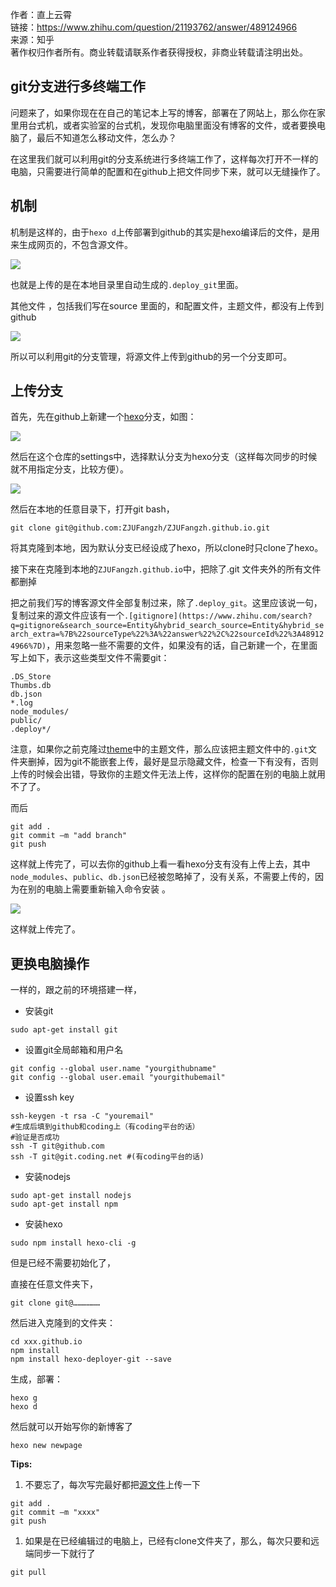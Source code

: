 作者：直上云霄  
链接：https://www.zhihu.com/question/21193762/answer/489124966  
来源：知乎  
著作权归作者所有。商业转载请联系作者获得授权，非商业转载请注明出处。  

## **git分支进行多终端工作**

问题来了，如果你现在在自己的笔记本上写的博客，部署在了网站上，那么你在家里用台式机，或者实验室的台式机，发现你电脑里面没有博客的文件，或者要换电脑了，最后不知道怎么移动文件，怎么办？

在这里我们就可以利用git的分支系统进行多终端工作了，这样每次打开不一样的电脑，只需要进行简单的配置和在github上把文件同步下来，就可以无缝操作了。

## **机制**

机制是这样的，由于`hexo d`上传部署到github的其实是hexo编译后的文件，是用来生成网页的，不包含源文件。

![](https://pic4.zhimg.com/80/v2-32ab30d0d28b916a204c03de4ed0fc4f_720w.jpg?source=1940ef5c)

也就是上传的是在本地目录里自动生成的`.deploy_git`里面。

其他文件 ，包括我们写在source 里面的，和配置文件，主题文件，都没有上传到github

![](https://pica.zhimg.com/80/v2-59bb330178a4e010d9818911f789082b_720w.jpg?source=1940ef5c)

所以可以利用git的分支管理，将源文件上传到github的另一个分支即可。

## **上传分支**

首先，先在github上新建一个[hexo](https://www.zhihu.com/search?q=hexo&search_source=Entity&hybrid_search_source=Entity&hybrid_search_extra=%7B%22sourceType%22%3A%22answer%22%2C%22sourceId%22%3A489124966%7D)分支，如图：

![](https://picx.zhimg.com/80/v2-ebb3e05632e85ab036663390305caa1c_720w.jpg?source=1940ef5c)

然后在这个仓库的settings中，选择默认分支为hexo分支（这样每次同步的时候就不用指定分支，比较方便）。

![](https://picx.zhimg.com/80/v2-1899b6219f3787832652813b958b9b3d_720w.jpg?source=1940ef5c)

然后在本地的任意目录下，打开git bash，

```text
git clone git@github.com:ZJUFangzh/ZJUFangzh.github.io.git
```

将其克隆到本地，因为默认分支已经设成了hexo，所以clone时只clone了hexo。

接下来在克隆到本地的`ZJUFangzh.github.io`中，把除了.git 文件夹外的所有文件都删掉

把之前我们写的博客源文件全部复制过来，除了`.deploy_git`。这里应该说一句，复制过来的源文件应该有一个`.[gitignore](https://www.zhihu.com/search?q=gitignore&search_source=Entity&hybrid_search_source=Entity&hybrid_search_extra=%7B%22sourceType%22%3A%22answer%22%2C%22sourceId%22%3A489124966%7D)`，用来忽略一些不需要的文件，如果没有的话，自己新建一个，在里面写上如下，表示这些类型文件不需要git：

```text
.DS_Store
Thumbs.db
db.json
*.log
node_modules/
public/
.deploy*/
```

注意，如果你之前克隆过[theme](https://www.zhihu.com/search?q=theme&search_source=Entity&hybrid_search_source=Entity&hybrid_search_extra=%7B%22sourceType%22%3A%22answer%22%2C%22sourceId%22%3A489124966%7D)中的主题文件，那么应该把主题文件中的`.git`文件夹删掉，因为git不能嵌套上传，最好是显示隐藏文件，检查一下有没有，否则上传的时候会出错，导致你的主题文件无法上传，这样你的配置在别的电脑上就用不了了。

而后

```text
git add .
git commit –m "add branch"
git push 
```

这样就上传完了，可以去你的github上看一看hexo分支有没有上传上去，其中`node_modules`、`public`、`db.json`已经被忽略掉了，没有关系，不需要上传的，因为在别的电脑上需要重新输入命令安装 。

![](https://picx.zhimg.com/80/v2-a94330ca825f4debde8ce7ceeb8f8394_720w.jpg?source=1940ef5c)

这样就上传完了。

## **更换电脑操作**

一样的，跟之前的环境搭建一样，

- 安装git

```text
sudo apt-get install git
```

- 设置git全局邮箱和用户名

```text
git config --global user.name "yourgithubname"
git config --global user.email "yourgithubemail"
```

- 设置ssh key

```text
ssh-keygen -t rsa -C "youremail"
#生成后填到github和coding上（有coding平台的话）
#验证是否成功
ssh -T git@github.com
ssh -T git@git.coding.net #(有coding平台的话)
```

- 安装nodejs

```text
sudo apt-get install nodejs
sudo apt-get install npm
```

- 安装hexo

```text
sudo npm install hexo-cli -g
```

但是已经不需要初始化了，

直接在任意文件夹下，

```text
git clone git@………………
```

然后进入克隆到的文件夹：

```text
cd xxx.github.io
npm install
npm install hexo-deployer-git --save
```

生成，部署：

```text
hexo g
hexo d
```

然后就可以开始写你的新博客了

```text
hexo new newpage
```

**Tips:**

1. 不要忘了，每次写完最好都把[源文件](https://www.zhihu.com/search?q=%E6%BA%90%E6%96%87%E4%BB%B6&search_source=Entity&hybrid_search_source=Entity&hybrid_search_extra=%7B%22sourceType%22%3A%22answer%22%2C%22sourceId%22%3A489124966%7D)上传一下

```text
git add .
git commit –m "xxxx"
git push 
```

1. 如果是在已经编辑过的电脑上，已经有clone文件夹了，那么，每次只要和远端同步一下就行了

```text
git pull
```
